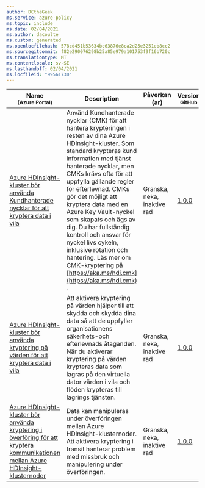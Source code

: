 ```yaml
---
author: DCtheGeek
ms.service: azure-policy
ms.topic: include
ms.date: 02/04/2021
ms.author: dacoulte
ms.custom: generated
ms.openlocfilehash: 578cd451b53634bc63876e8ca2d25e3251eb8cc2
ms.sourcegitcommit: f82e290076298b25a85e979a101753f9f16b720c
ms.translationtype: MT
ms.contentlocale: sv-SE
ms.lasthandoff: 02/04/2021
ms.locfileid: "99561730"
---
```

|Name<br /><sub>(Azure Portal)</sub> |Description |Påverkan (ar) |Version<br /><sub>GitHub</sub> |
|---|---|---|---|
|[Azure HDInsight-kluster bör använda Kundhanterade nycklar för att kryptera data i vila](https://portal.azure.com/#blade/Microsoft_Azure_Policy/PolicyDetailBlade/definitionId/%2Fproviders%2FMicrosoft.Authorization%2FpolicyDefinitions%2F64d314f6-6062-4780-a861-c23e8951bee5) |Använd Kundhanterade nycklar (CMK) för att hantera krypteringen i resten av dina Azure HDInsight-kluster. Som standard krypteras kund information med tjänst hanterade nycklar, men CMKs krävs ofta för att uppfylla gällande regler för efterlevnad. CMKs gör det möjligt att kryptera data med en Azure Key Vault-nyckel som skapats och ägs av dig. Du har fullständig kontroll och ansvar för nyckel livs cykeln, inklusive rotation och hantering. Läs mer om CMK-kryptering på [https://aka.ms/hdi.cmk](https://aka.ms/hdi.cmk) .  |Granska, neka, inaktive rad |[1.0.0](https://github.com/Azure/azure-policy/blob/master/built-in-policies/policyDefinitions/HDInsight/HDInsight_CMK_Audit.json) |
|[Azure HDInsight-kluster bör använda kryptering på värden för att kryptera data i vila](https://portal.azure.com/#blade/Microsoft_Azure_Policy/PolicyDetailBlade/definitionId/%2Fproviders%2FMicrosoft.Authorization%2FpolicyDefinitions%2F1fd32ebd-e4c3-4e13-a54a-d7422d4d95f6) |Att aktivera kryptering på värden hjälper till att skydda och skydda dina data så att de uppfyller organisationens säkerhets-och efterlevnads åtaganden. När du aktiverar kryptering på värden krypteras data som lagras på den virtuella dator värden i vila och flöden krypteras till lagrings tjänsten. |Granska, neka, inaktive rad |[1.0.0](https://github.com/Azure/azure-policy/blob/master/built-in-policies/policyDefinitions/HDInsight/HDInsight_EncryptionAtHost_Audit.json) |
|[Azure HDInsight-kluster bör använda kryptering i överföring för att kryptera kommunikationen mellan Azure HDInsight-klusternoder](https://portal.azure.com/#blade/Microsoft_Azure_Policy/PolicyDetailBlade/definitionId/%2Fproviders%2FMicrosoft.Authorization%2FpolicyDefinitions%2Fd9da03a1-f3c3-412a-9709-947156872263) |Data kan manipuleras under överföringen mellan Azure HDInsight-klusternoder. Att aktivera kryptering i transit hanterar problem med missbruk och manipulering under överföringen. |Granska, neka, inaktive rad |[1.0.0](https://github.com/Azure/azure-policy/blob/master/built-in-policies/policyDefinitions/HDInsight/HDInsight_EncryptionInTransit_Audit.json) |
